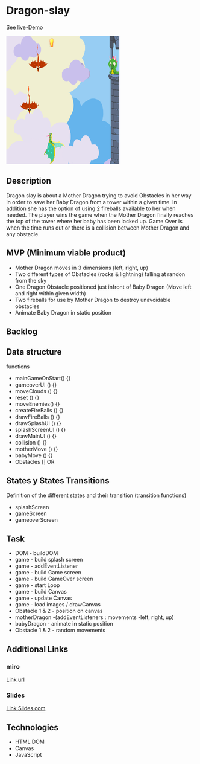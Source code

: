 # Dragon-slay

[See live-Demo](https://cleverttech.github.io/Dragon-slay/)

<img src="https://github.com/Cleverttech/Dragon-slay/blob/main/dragon-demo.PNG" alt="demo-Image" margin="auto 0px" width="300" height="340"/>


## Description
Dragon slay is about a Mother Dragon trying to avoid Obstacles in her way in order to save her Baby Dragon from a tower within a given time. In addition she has the option of using 2 fireballs available to her when needed. The player wins the game when the Mother Dragon finally reaches the top of the tower where her baby has been locked up. Game Over is when the time runs out or there is a collision between Mother Dragon and any obstacle.


## MVP (Minimum viable product)
- Mother Dragon moves in 3 dimensions (left, right, up)
- Two different types of Obstacles (rocks & lightning) falling at randon from the sky
- One Dragon Obstacle positioned just infront of Baby Dragon (Move left and right within given width)
- Two fireballs for use by Mother Dragon to destroy unavoidable obstacles
- Animate Baby Dragon in static position


## Backlog


## Data structure
functions
- mainGameOnStart() {}
- gameoverUI () {}
- moveClouds () {}
- reset () {}
- moveEnemies() {}
- createFireBalls () {}
- drawFireBalls () {}
- drawSplashUI () {}
- splashScreenUI () {}
- drawMainUI () {}
- collision () {}
- motherMove () {}
- babyMove () {}
- Obstacles [] OR



## States y States Transitions
Definition of the different states and their transition (transition functions)

- splashScreen
- gameScreen
- gameoverScreen



## Task
- DOM  - buildDOM
- game - build splash screen
- game - addEventListener 
- game - build Game screen
- game - build GameOver screen
- game - start Loop
- game - build Canvas
- game - update Canvas
- game - load images / drawCanvas
- Obstacle 1 & 2 - position on canvas
- motherDragon -(addEventListeners : movements -left, right, up)
- babyDragon - animate in static position
- Obstacle 1 & 2 - random movements



## Additional Links


### miro
[Link url](https://miro.com/app/board/o9J_lMeHRrU=/)


### Slides
[Link Slides.com](http://slides.com)

## Technologies
- HTML DOM
- Canvas
- JavaScript

